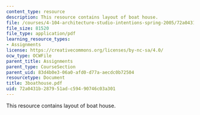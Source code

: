 ```yaml
---
content_type: resource
description: This resource contains layout of boat house.
file: /courses/4-104-architecture-studio-intentions-spring-2005/72a0431b287951adc59490746c03a301_3boathouse.pdf
file_size: 81520
file_type: application/pdf
learning_resource_types:
- Assignments
license: https://creativecommons.org/licenses/by-nc-sa/4.0/
ocw_type: OCWFile
parent_title: Assignments
parent_type: CourseSection
parent_uid: 83d4b0e3-06a0-afd0-d77a-aecdc0b72504
resourcetype: Document
title: 3boathouse.pdf
uid: 72a0431b-2879-51ad-c594-90746c03a301
---
```

This resource contains layout of boat house.